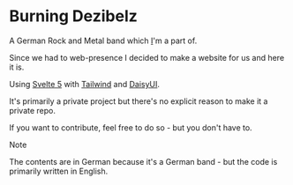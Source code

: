 # Burning Dezibelz

A German Rock and Metal band which [I](https://github.com/The-LukeZ)'m a part of.

Since we had to web-presence I decided to make a website for us and here it is.

Using [Svelte 5](https://svelte.dev/blog/svelte-5-is-alive) with [Tailwind](https://tailwindcss.com/) and [DaisyUI](https://daisyui.com/).

It's primarily a private project but there's no explicit reason to make it a private repo.

If you want to contribute, feel free to do so - but you don't have to.

> [!NOTE]
> The contents are in German because it's a German band - but the code is primarily written in English.
